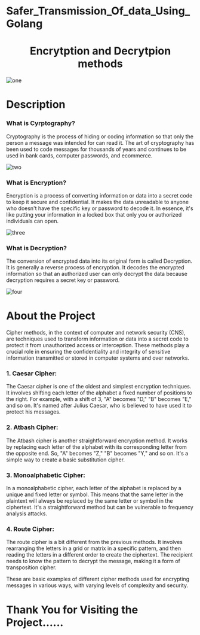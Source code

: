 # Safer_Transmission_Of_data_Using_Golang

<h1 align="center">Encrytption and Decrytpion methods</h1>


![one](https://github.com/Roopak2498/Safer_Transmission_Of_data_Using_Golang/assets/114271093/ec6f5882-af94-4fde-bdc1-fb821a22ecca)

<h1>Description</h1>

<h3>What is Cyrptography?</h3>
<p>Cryptography is the process of hiding or coding information so that only the person a message was intended for can read it. The art of cryptography has been used to code messages for thousands of years and continues to be used in bank cards, computer passwords, and ecommerce.</p>


![two](https://github.com/Roopak2498/Safer_Transmission_Of_data_Using_Golang/assets/114271093/4dd616ee-226c-45a5-9ebc-576063b8e6bc)

<h3>What is Encryption?</h3>
<p>Encryption is a process of converting information or data into a secret code to keep it secure and confidential. It makes the data unreadable to anyone who doesn't have the specific key or password to decode it. In essence, it's like putting your information in a locked box that only you or authorized individuals can open.</p>

![three](https://github.com/Roopak2498/Safer_Transmission_Of_data_Using_Golang/assets/114271093/a133ac80-7760-47a5-a006-6bb20158bfe1)


<h3>What is Decryption?</h3>
<p>The conversion of encrypted data into its original form is called Decryption. It is generally a reverse process of encryption. It decodes the encrypted information so that an authorized user can only decrypt the data because decryption requires a secret key or password.</p>

![four](https://github.com/Roopak2498/Safer_Transmission_Of_data_Using_Golang/assets/114271093/ed8d9774-6c55-4a1d-b943-2c473f6cf778)


<h1>About the Project</h1>
<p>Cipher methods, in the context of computer and network security (CNS), are techniques used to transform information or data into a secret code to protect it from unauthorized access or interception. These methods play a crucial role in ensuring the confidentiality and integrity of sensitive information transmitted or stored in computer systems and over networks.</p>
   <h3>1. Caesar Cipher:</h3> <p>The Caesar cipher is one of the oldest and simplest encryption techniques. It involves shifting each letter of the alphabet a fixed number of positions to the right. For example, with a shift of 3, "A" becomes "D," "B" becomes "E," and so on. It's named after Julius Caesar, who is believed to have used it to protect his messages.</p>
    <h3>2. Atbash Cipher:</h3> <p>The Atbash cipher is another straightforward encryption method. It works by replacing each letter of the alphabet with its corresponding letter from the opposite end. So, "A" becomes "Z," "B" becomes "Y," and so on. It's a simple way to create a basic substitution cipher.</p>
     <h3>3. Monoalphabetic Cipher:</h3> <p> In a monoalphabetic cipher, each letter of the alphabet is replaced by a unique and fixed letter or symbol. This means that the same letter in the plaintext will always be replaced by the same letter or symbol in the ciphertext. It's a straightforward method but can be vulnerable to frequency analysis attacks.</p>
      <h3>4. Route Cipher:</h3>  <p>The route cipher is a bit different from the previous methods. It involves rearranging the letters in a grid or matrix in a specific pattern, and then reading the letters in a different order to create the ciphertext. The recipient needs to know the pattern to decrypt the message, making it a form of transposition cipher.</p>

<p>These are basic examples of different cipher methods used for encrypting messages in various ways, with varying levels of complexity and security.</p>

<h1>Thank You for Visiting the Project......</h1>
